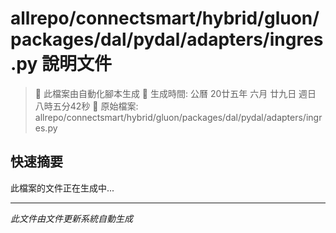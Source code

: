 # allrepo/connectsmart/hybrid/gluon/packages/dal/pydal/adapters/ingres.py 說明文件

> 🚧 此檔案由自動化腳本生成
> 📅 生成時間: 公曆 20廿五年 六月 廿九日 週日 八時五分42秒
> 📂 原始檔案: allrepo/connectsmart/hybrid/gluon/packages/dal/pydal/adapters/ingres.py

## 快速摘要
此檔案的文件正在生成中...

<!-- 實際使用時，這裡會是 Claude Code 生成的完整文件內容 -->

---
*此文件由文件更新系統自動生成*
